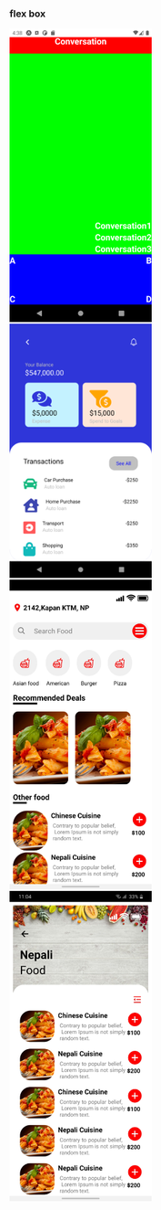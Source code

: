 ### flex box
<p float="left">
<img src="screenshots/first-layout.png" width="250px">&nbsp;
<img src="screenshots/corrected.png" width="250px">&nbsp;
<img src="screenshots/food-app-layout.jpg" width="250px">&nbsp;
<img src="screenshots/foodmenu.jpg" width="250px">&nbsp;
</p>
